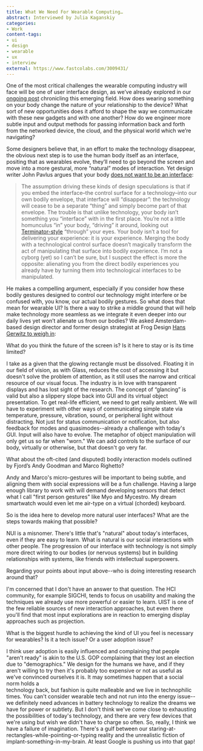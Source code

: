 ```yaml
---
title: What We Need For Wearable Computing…
abstract: Interviewed by Julia Kaganskiy
categories:
- Work
content-tags:
- ui
- design
- wearable
- ux
- interview
external: https://www.fastcolabs.com/3009431/
---
```


<p>One of the most critical challenges the wearable computing industry will face will be one of user interface design, as we’ve already explored in our <a href="http://www.fastcolabs.com/3008480/wearable-computing-finally-here-its-all-wrong" target="_self">ongoing post</a> chronicling this emerging field. How does wearing something on your body change the nature of your relationship to the device? What sort of new opportunities does it afford to shape the way we communicate with these new gadgets and with one another? How do we engineer more subtle input and output methods for passing information back and forth from the networked device, the cloud, and the physical world which we’re navigating?</p>

<p>Some designers believe that, in an effort to make the technology disappear, the obvious next step is to use the human body itself as an interface, positing that as wearables evolve, they’ll need to go beyond the screen and move into a more gestural, more “natural” modes of interaction. Yet design writer John Pavlus argues that your body <a href="http://www.technologyreview.com/view/514136/your-body-does-not-want-to-be-an-interface/" target="_blank">does not want to be an interface</a>:</p>

<blockquote><p>The assumption driving these kinds of design speculations is that if you embed the interface–the control surface for a technology–into our own bodily envelope, that interface will “disappear”: the technology will cease to be a separate “thing” and simply become part of that envelope. The trouble is that unlike technology, your body isn’t something you “interface” with in the first place. You’re not a little homunculus “in” your body, “driving” it around, looking out <a href="http://theandrewmiller.com/wp-content/uploads/2012/04/terminator-vision.jpg" target="_blank">Terminator-style</a> “through” your eyes. Your body isn’t a tool for delivering your experience: it is your experience. Merging the body with a technological control surface doesn’t magically transform the act of manipulating that surface into bodily experience. I’m not a cyborg (yet) so I can’t be sure, but I suspect the effect is more the opposite: alienating you from the direct bodily experiences you already have by turning them into technological interfaces to be manipulated.</p></blockquote>

<p>He makes a compelling argument, especially if you consider how these bodily gestures designed to control our technology might interfere or be confused with, you know, our actual bodily gestures. So what does that mean for wearable UI? Is there a way to strike a middle ground that will help make technology more seamless as we integrate it even deeper into our daily lives yet won’t alienate us from our bodies? We asked Amsterdam-based design director and former design strategist at Frog Design <a href="https://twitter.com/gerwitz" target="_blank">Hans Gerwitz to weigh in</a>:</p>

<p><p class="interview-question">What do you think the future of the screen is? Is it here to stay or is its time limited?</p></p>

<p><p class="interview-answer">I take as a given that the glowing rectangle must be dissolved. Floating it in our field of vision, as with Glass, reduces the cost of accessing it but doesn't solve the problem of attention, as it still uses the narrow and critical resource of our visual focus. The industry is in love with transparent displays and has lost sight of the research. The concept of “glancing” is valid but also a slippery slope back into GUI and its virtual object presentation. To get real-life efficient, we need to get really ambient. We will have to experiment with other ways of communicating simple state via temperature, pressure, vibration, sound, or peripheral light without distracting. Not just for status communication or notification, but also feedback for modes and quasimodes--already a challenge with today's GUI. Input will also have to evolve. The metaphor of object manipulation will only get us so far when "worn." We can add controls to the surface of our body, virtually or otherwise, but that doesn't go very far.</p></p>

<p><p class="interview-question">What about the oft-cited (and disputed) bodily interaction models outlined by Fjord’s Andy Goodman and Marco Righetto?</p></p>

<p><p class="interview-answer">Andy and Marco's micro-gestures will be important to being subtle, and aligning them with social expressions will be a fun challenge. Having a large enough library to work with will demand developing sensors that detect what I call "first person gestures" like Myo and Mycestro. My dream smartwatch would even let me air-type on a virtual (chorded) keyboard.</p></p>

<p><p class="interview-question">So is the idea here to develop more natural user interfaces? What are the steps towards making that possible?</p></p>

<p><p class="interview-answer">NUI is a misnomer. There's little that's "natural" about today's interfaces, even if they are easy to learn. What is natural is our social interactions with other people. The progression of our interface with technology is not simply more direct wiring to our bodies (or nervous systems) but in building relationships with systems, like friends with intellectual superpowers.</p></p>

<p><p class="interview-question">Regarding your points about input above--who is doing interesting research around that?<br />
</p></p>

<p><p class="interview-answer">I'm concerned that I don't have an answer to that question. The HCI community, for example SIGCHI, tends to focus on usability and making the techniques we already use more powerful or easier to learn. UIST is one of the few reliable sources of new interaction approaches, but even there you'll find that most input explorations are in reaction to emerging display approaches such as projection.</p></p>

<p><p class="interview-question">What is the biggest hurdle to achieving the kind of UI you feel is necessary for wearables? Is it a tech issue? Or a user adoption issue?</p></p>

<p><p class="interview-answer">I think user adoption is easily influenced and complaining that people "aren't ready" is akin to the U.S. GOP complaining that they lost an election due to "demographics." We design for the humans we have, and if they aren't willing to try then it's probably too expensive or not as useful as we've convinced ourselves it is. It may sometimes happen that a social norm holds a<br />
technology back, but fashion is quite malleable and we live in technophilic times. You can't consider wearable tech and not run into the energy issue--we definitely need advances in battery technology to realize the dreams we have for power or subtlety. But I don't think we've come close to exhausting the possibilities of today's technology, and there are very few devices that we're using but wish we didn't have to charge so often. So, really, I think we have a failure of imagination. There's a gulf between our staring-at-rectangles-while-pointing-or-typing reality and the unrealistic fiction of implant-something-in-my-brain. At least Google is pushing us into that gap!</p></p>
